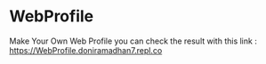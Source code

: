 # WebProfile
Make Your Own Web Profile
you can check the result with this link : https://WebProfile.doniramadhan7.repl.co
